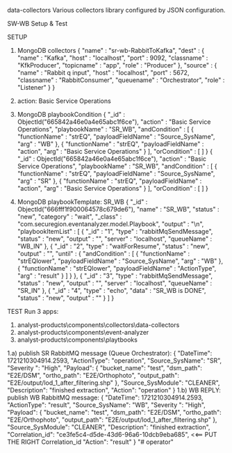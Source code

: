 
data-collectors
Various collectors library configured by JSON configuration.

SW-WB Setup & Test

SETUP
1) MongoDB collectors
{
    "name" : "sr-wb-RabbitToKafka",
    "dest" : {
        "name" : "Kafka",
        "host" : "localhost",
        "port" : 9092,
        "classname" : "KfkProducer",
        "topicname" : "app",
        "role" : "Producer"
    },
    "source" : {
        "name" : "Rabbit q input",
        "host" : "localhost",
        "port" : 5672,
        "classname" : "RabbitConsumer",
        "queuename" : "Orchestrator",
        "role" : "Listener"
    }
}

2) action: Basic Service Operations

3) MongoDB playbookCondition
{
    "_id" : ObjectId("665842a46e0a4e65abc1f6ce"),
    "action" : "Basic Service Operations",
    "playbookName" : "SR_WB",
    "andCondition" : [
        {
            "functionName" : "strEQ",
            "payloadFieldName" : "Source_SysName",
            "arg" : "WB"
        },
        {
            "functionName" : "strEQ",
            "payloadFieldName" : "action",
            "arg" : "Basic Service Operations"
        }
    ],
    "orCondition" : [
    ]
}
{
    "_id" : ObjectId("665842a46e0a4e65abc1f6ce"),
    "action" : "Basic Service Operations",
    "playbookName" : "SR_WB",
    "andCondition" : [
        {
            "functionName" : "strEQ",
            "payloadFieldName" : "Source_SysName",
            "arg" : "SR"
        },
        {
            "functionName" : "strEQ",
            "payloadFieldName" : "action",
            "arg" : "Basic Service Operations"
        }
    ],
    "orCondition" : [
    ]
}

4) MongoDB playbookTemplate: SR_WB
{
    "_id" : ObjectId("666fff1f900064578c679de6"),
    "name" : "SR_WB",
    "status" : "new",
    "category" : "wait",
    "_class" : "com.securegion.eventanalyzer.model.Playbook",
    "output" : "\n",
    "playbookItemList" : [
        {
            "_id" : "1",
            "type" : "rabbitMqSendMessage",
            "status" : "new",
            "output" : "",
            "server" : "localhost",
            "queueName" : "WB_IN"
        },
        {
            "_id" : "2",
            "type" : "waitForResume",
            "status" : "new",
            "output" : "",
            "until" : {
                "andCondition" : [
                    {
                        "functionName" : "strEQlower",
                        "payloadFieldName" : "Source_SysName",
                        "arg" : "WB"
                    },
                    {
                        "functionName" : "strEQlower",
                        "payloadFieldName" : "ActionType",
                        "arg" : "result"
                    }
                ]
            }
        },
        {
            "_id" : "3",
            "type" : "rabbitMqSendMessage",
            "status" : "new",
            "output" : "",
            "server" : "localhost",
            "queueName" : "SR_IN"
        },
        {
            "_id" : "4",
            "type" : "echo",
            "data" : "SR_WB is DONE",
           "status" : "new",
            "output" : ""
        }
    ]
}

TEST
Run 3 apps:
1) analyst-products\components\collectors\data-collectors
2) analyst-products\components\event-analyzer 
3) analyst-products\components\playtbooks 

1.a) publish SR RabbitMQ message (Queue Orchestrator):
{
  "DateTime": 1721210304914.2593,
  "ActionType": "operation",
  "Source_SysName": "SR",
  "Severity ": "High",
  "Payload": {
    "bucket_name": "test",
    "dsm_path": "E2E/DSM",
    "ortho_path": "E2E/Orthophoto",
    "output_path": "E2E/output/lod_1_after_filtering.shp"
  },
  "Source_SysModule": "CLEANER",
  "Description": "finished extraction",
  "Action": "operation"
}
1.b) WB REPLY: publish WB RabbitMQ message:
{
  "DateTime": 1721210304914.2593,
  "ActionType": "result",
  "Source_SysName": "WB",
  "Severity ": "High",
  "Payload": {
    "bucket_name": "test",
    "dsm_path": "E2E/DSM",
    "ortho_path": "E2E/Orthophoto",
    "output_path": "E2E/output/lod_1_after_filtering.shp"
  },
  "Source_SysModule": "CLEANER",
  "Description": "finished extraction",
  "Correlation_id": "ce3fe5c4-d5de-43d6-96a6-10dcb9eba685", <<== PUT THE RIGHT Correlation_id
  "Action": "result"
}
"# operator" 
